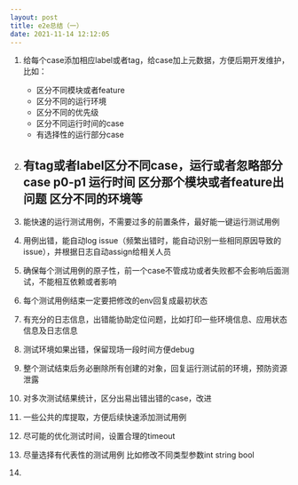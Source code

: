 ```yaml
---
layout: post
title: e2e总结（一）
date: 2021-11-14 12:12:05
---
```


1. 给每个case添加相应label或者tag，给case加上元数据，方便后期开发维护，比如：

   - 区分不同模块或者feature
   - 区分不同的运行环境
   - 区分不同的优先级
   - 区分不同运行时间的case
   - 有选择性的运行部分case

2. 有tag或者label区分不同case，运行或者忽略部分case p0-p1 运行时间 区分那个模块或者feature出问题 区分不同的环境等
   - 
3. 能快速的运行测试用例，不需要过多的前置条件，最好能一键运行测试用例
4. 用例出错，能自动log issue（频繁出错时，能自动识别一些相同原因导致的issue），并根据日志自动assign给相关人员
5. 确保每个测试用例的原子性，前一个case不管成功或者失败都不会影响后面测试，不能相互依赖或者影响
6. 每个测试用例结束一定要把修改的env回复成最初状态
7. 有充分的日志信息，出错能协助定位问题，比如打印一些环境信息、应用状态信息及日志信息
8. 测试环境如果出错，保留现场一段时间方便debug
9.  整个测试结束后务必删除所有创建的对象，回复运行测试前的环境，预防资源泄露
10. 对多次测试结果统计，区分出易出错出错的case，改进
11. 一些公共的库提取，方便后续快速添加测试用例
12. 尽可能的优化测试时间，设置合理的timeout
13. 尽量选择有代表性的测试用例 比如修改不同类型参数int string bool
14. 